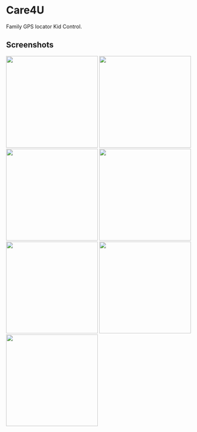 # Care4U
Family GPS locator Kid Control.  

## Screenshots

<img src= "https://cloud.githubusercontent.com/assets/21062067/17776870/fa33de80-6566-11e6-9334-3b208b0c0f90.png" width="250">
<img src="https://cloud.githubusercontent.com/assets/21062067/17781771/4f5a5eb8-6579-11e6-9c42-2ab4f3b368f2.png" width="250">
<img src="https://cloud.githubusercontent.com/assets/21062067/17784579/afff230a-6585-11e6-814c-b61133982493.jpg" width="250">
<img src="https://cloud.githubusercontent.com/assets/21062067/17783365/68485536-6580-11e6-8277-8ab5548b0908.png" width="250">
<img src="https://cloud.githubusercontent.com/assets/21062067/17783801/52ef9d78-6582-11e6-880b-ae11ea062a0e.jpg" width="250">
<img src="https://cloud.githubusercontent.com/assets/21062067/17784109/e5775284-6583-11e6-89a7-84be54d7ac5f.jpg" width="250">
<img src="https://cloud.githubusercontent.com/assets/21062067/17784962/6d716aaa-6587-11e6-8c95-f5e2c6efa74e.jpg" width="250">
